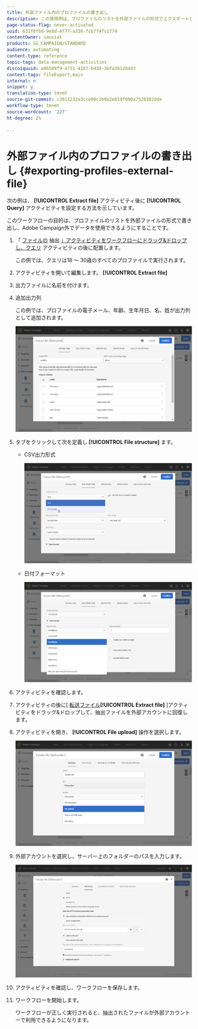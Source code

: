 ```yaml
---
title: 外部ファイル内のプロファイルの書き出し
description: この使用例は、プロファイルのリストを外部ファイルの形式でエクスポートし、Adobe Campaign外でデータを使用できるようにする方法を示します。
page-status-flag: never-activated
uuid: 631f0fbd-9e8d-4f77-a338-fcb7f4fc1774
contentOwner: sauviat
products: SG_CAMPAIGN/STANDARD
audience: automating
content-type: reference
topic-tags: data-management-activities
discoiquuid: a06509f9-4731-4187-b43d-3bfa361284d3
context-tags: fileExport,main
internal: n
snippet: y
translation-type: tm+mt
source-git-commit: c3911232a3cce00c2b9a2e619f090a7520382dde
workflow-type: tm+mt
source-wordcount: '227'
ht-degree: 2%

---
```



# 外部ファイル内のプロファイルの書き出し {#exporting-profiles-external-file}

次の例は、 **[!UICONTROL Extract file]** アクティビティ後に **[!UICONTROL Query]** アクティビティを設定する方法を示しています。

このワークフローの目的は、プロファイルのリストを外部ファイルの形式で書き出し、Adobe Campaign外でデータを使用できるようにすることです。

1. 「 [ファイルの](../../automating/using/extract-file.md) 抽出 [」アクティビティをワークフローにドラッグ&amp;ドロップし、クエリ](../../automating/using/query.md) アクティビティの後に配置します。

   この例では、クエリは18 ～ 30歳のすべてのプロファイルで実行されます。

1. アクティビティを開いて編集します。 **[!UICONTROL Extract file]**
1. 出力ファイルに名前を付けます。
1. 追加出力列

   この例では、プロファイルの電子メール、年齢、生年月日、名、姓が出力列として追加されます。

   ![](assets/wkf_data_export6.png)

1. タブをクリックして次を定義し **[!UICONTROL File structure]** ます。

   * CSV出力形式

      ![](assets/wkf_data_export7.png)

   * 日付フォーマット

      ![](assets/wkf_data_export9.png)

1. アクティビティを確認します。
1. アクティビティの後に[ [転送ファイル](../../automating/using/transfer-file.md)**[!UICONTROL Extract file]** ]アクティビティをドラッグ&amp;ドロップして、抽出ファイルを外部アカウントに回復します。
1. アクティビティを開き、 **[!UICONTROL File upload]** 操作を選択します。

   ![](assets/wkf_data_export11.png)

1. 外部アカウントを選択し、サーバー上のフォルダーのパスを入力します。

   ![](assets/wkf_data_export12.png)

1. アクティビティを確認し、ワークフローを保存します。
1. ワークフローを開始します。

   ワークフローが正しく実行されると、抽出されたファイルが外部アカウントーで利用できるようになります。
